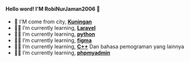 #### Hello word! I'M RobiNurJaman2006 👋

<!--
**RobiNurJaman2006/RobiNurJaman2006** is a ✨ _special_ ✨ repository because its `README.md` (this file) appears on your GitHub profile.

Here are some ideas to get you started:

- 🔭 I’m currently working on ...
- 🌱 I’m currently learning ...
- 👯 I’m looking to collaborate on ...
- 🤔 I’m looking for help with ...
- 💬 Ask me about ...
- 📫 How to reach me: ...
- 😄 Pronouns: ...
- ⚡ Fun fact: ...
-->
- 🏡 I'M come from city, [**Kuningan**](https://share.google/XbjG087tXY9u3R2lB)
- 🧑‍💻 I’m currently learning, [**Laravel**](https://laravel.com)  
- 🧑‍💻 I’m currently learning, [**python**](https://share.google/4aB40QeZXcDcqIkWh)
- 🧑‍💻 I’m currently learning, [**figma**](https://share.google/ff9S27DmiMLzQiTxR)
- 🧑‍💻 I’m currently learning, [**C++**](https://share.google/s1Je27MaNLKijBFca) Dan bahasa pemograman yang lainnya
- 🧑‍💻 I’m currently learning, [**phpmyadmin**](https://share.google/JeRd51IpRfI9mlUC6)
